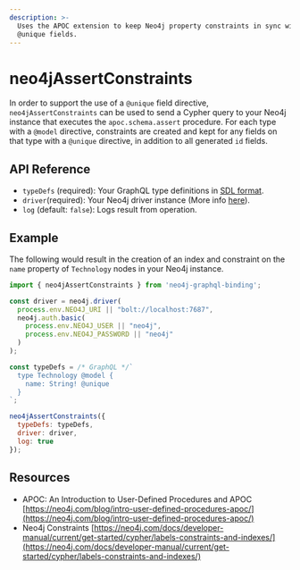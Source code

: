 ```yaml
---
description: >-
  Uses the APOC extension to keep Neo4j property constraints in sync with
  @unique fields.
---
```


# neo4jAssertConstraints

In order to support the use of a `@unique` field directive, `neo4jAssertConstraints` can be used to send a Cypher query to your Neo4j instance that executes the `apoc.schema.assert` procedure. For each type with a `@model` directive, constraints are created and kept for any fields on that type with a `@unique` directive, in addition to all generated `id` fields.

## API Reference

* `typeDefs` \(required\): Your GraphQL type definitions in [SDL format](https://www.prisma.io/blog/graphql-sdl-schema-definition-language-6755bcb9ce51/). 
* `driver`\(required\): Your Neo4j driver instance \(More info [here](https://www.npmjs.com/package/neo4j-driver)\). 
* `log` \(default: `false`\): Logs result from operation.

## Example

The following would result in the creation of an index and constraint on the `name` property of `Technology` nodes in your Neo4j instance.

```javascript
import { neo4jAssertConstraints } from 'neo4j-graphql-binding';

const driver = neo4j.driver(
  process.env.NEO4J_URI || "bolt://localhost:7687",
  neo4j.auth.basic(
    process.env.NEO4J_USER || "neo4j",
    process.env.NEO4J_PASSWORD || "neo4j"
  )
);

const typeDefs = /* GraphQL */`
  type Technology @model {
    name: String! @unique
  }
`;

neo4jAssertConstraints({
  typeDefs: typeDefs,
  driver: driver,
  log: true
});
```

## Resources

* APOC: An Introduction to User-Defined Procedures and APOC [https://neo4j.com/blog/intro-user-defined-procedures-apoc/](https://neo4j.com/blog/intro-user-defined-procedures-apoc/)  
* Neo4j Constraints [https://neo4j.com/docs/developer-manual/current/get-started/cypher/labels-constraints-and-indexes/](https://neo4j.com/docs/developer-manual/current/get-started/cypher/labels-constraints-and-indexes/)

